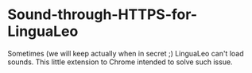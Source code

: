 # Sound-through-HTTPS-for-LinguaLeo
Sometimes (we will keep actually when in secret ;) LinguaLeo can't load sounds. This little extension to Chrome intended to solve such issue.
